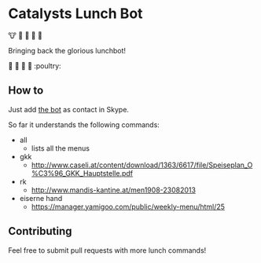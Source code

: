 # Catalysts Lunch Bot

:cow: :sushi: :hamburger: :spaghetti: :stew:

Bringing back the glorious lunchbot!

:rice: :green_apple: :beers: :fork_and_knife: :poultry:

## How to

Just add [the bot](https://join.skype.com/bot/1e7994e1-ae54-4ed0-be74-05e16bc835d6) as contact in Skype.

So far it understands the following commands:

  * all
    - lists all the menus
  * gkk
	- http://www.caseli.at/content/download/1363/6617/file/Speiseplan_O%C3%96_GKK_Hauptstelle.pdf
  * rk
    - http://www.mandis-kantine.at/men1908-23082013
  * eiserne hand
    - https://manager.yamigoo.com/public/weekly-menu/html/25

## Contributing

Feel free to submit pull requests with more lunch commands! 
